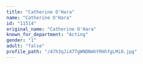 ```yaml
---
title: "Catherine O'Hara"
name: "Catherine O'Hara"
id: "11514"
original_name: "Catherine O'Hara"
known_for_department: "Acting"
gender: "1"
adult: "false"
profile_path: "/47h3qJi47TgWNDNmhYRHhfgLMiO.jpg"
---
```


